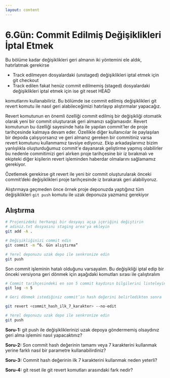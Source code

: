 ```yaml
---
layout: content
---
```


# 6.Gün: Commit Edilmiş Değişiklikleri İptal Etmek

Bu bölüme kadar değişiklikleri geri almanın iki yöntemini ele aldık, hatırlatmak gerekirse

* Track edilmeyen dosyalardaki \(unstaged\) değişiklikleri iptal etmek için git checkout
* Track edilen fakat henüz commit edilmemiş \(staged\) dosyalardaki değişiklikleri iptal etmek için ise git reset HEAD

komutlarını kullanabiliriz. Bu bölümde ise commit edilmiş değişiklikleri git revert komutu ile nasıl geri alabileceğimizi hatırlayıp alıştırmalar yapacağız.

Revert komutunun en önemli özelliği commit edilmiş bir değişikliği otomatik olarak yeni bir commit oluşturarak geri almanızı sağlamasıdır. Revert komutunun bu özelliği sayesinde hata ile yapılan commit'ler de proje tarihçesinde kalmaya devam eder. Özellikle diğer kullanıcılar ile paylaşılan bir depoda çalışıyorsanız ve geri almanız gereken bir commitiniz varsa revert komutunu kullanmamız tavsiye ediyoruz. Ekip arkadaşlarımız bizim yanlışlıkla oluşturduğumuz commit'e dayanarak geliştirme yapmış olabilirler bu nedenle commitimizi geri alırken proje tarihçesine bir iz bırakmalı ve ekipteki diğer kişilerin revert işleminden haberdar olmalarını sağlamamız gerekiyor.

Özetlemek gerekirse git revert ile yeni bir commit oluşturularak önceki commit’deki değişiklikleri proje tarihçesinde iz bırakarak geri alabiliyoruz.

Alıştırmaya geçmeden önce örnek proje deponuzda yaptığınız tüm değişiklikleri `git push` komutu ile uzak deponuza yazmanız gerekiyor

## Alıştırma

```bash
# Projenizdeki herhangi bir dosyayı açıp içeriğini değiştirin
# adiniz.txt dosyasını staging area'ya ekleyin
git add -A .

# Değişikliğinizi commit edin
git commit -m “6. Gün alıştırma”

# Yerel deponuzu uzak depo ile senkronize edin
git push
```

Son commit işleminin hatalı olduğunu varsayalım. Bu değişikliği iptal edip bir önceki versiyona geri dönmek için aşağıdaki komutları sırası ile çalıştıralım

```bash
# Commit tarihçesindeki en son 5 commit kaydının bilgilerini listeleyin
git log -n 5

# Geri dönmek istediğiniz commit’in hash değerini belirledikten sonra

git revert <commit_hash_ilk_7_karakter> --no-edit

# Yerel deponuzu uzak depo ile senkronize edin
git push
```

**Soru-1:** git push ile değişikliklerinizi uzak depoya göndermemiş olsaydınız geri alma işlemini nasıl yapacaktınız?

**Soru-2:** Son commit hash değerinin tamamı veya 7 karakterini kullanmak yerine farklı nasıl bir parametre kullanabilirdiniz?

**Soru-3:** Commit hash değerinin ilk 7 karakterini kullanmak neden yeterli?

**Soru-4:** git reset ile git revert komutları arasındaki fark nedir?
